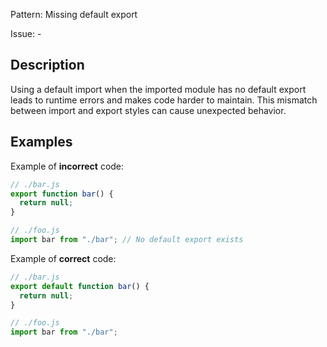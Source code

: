 Pattern: Missing default export

Issue: -

## Description

Using a default import when the imported module has no default export leads to runtime errors and makes code harder to maintain. This mismatch between import and export styles can cause unexpected behavior.

## Examples

Example of **incorrect** code:
```javascript
// ./bar.js
export function bar() {
  return null;
}

// ./foo.js
import bar from "./bar"; // No default export exists
```

Example of **correct** code:
```javascript
// ./bar.js
export default function bar() {
  return null;
}

// ./foo.js
import bar from "./bar";
```